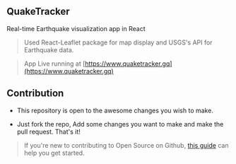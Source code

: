 ## QuakeTracker

Real-time Earthquake visualization app in React

> Used React-Leaflet package for map display and USGS's API for Earthquake data.

> App Live running at [https://www.quaketracker.gq](https://www.quaketracker.gq)

## Contribution

* This repository is open to the awesome changes you wish to make. 

* Just fork the repo, Add some changes you want to make and make the pull request. That's it!

>If you're new to contributing to Open Source on Github, [this guide](https://guides.github.com/activities/contributing-to-open-source/) can help you get started.



